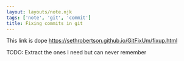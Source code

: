 ```yaml
---
layout: layouts/note.njk
tags: ['note', 'git', 'commit']
title: Fixing commits in git
---
```


This link is dope https://sethrobertson.github.io/GitFixUm/fixup.html

TODO: Extract the ones I need but can never remember
